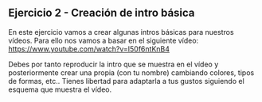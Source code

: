 ## Ejercicio 2 - Creación de intro básica

En este ejercicio vamos a crear algunas intros básicas para nuestros vídeos. Para ello nos vamos a basar en el siguiente vídeo: https://www.youtube.com/watch?v=I50f6ntKnB4

Debes por tanto reproducir la intro que se muestra en el vídeo y posteriormente crear una propia (con tu nombre) cambiando colores, tipos de formas, etc.. Tienes libertad para adaptarla a tus gustos siguiendo el esquema que muestra el vídeo.
